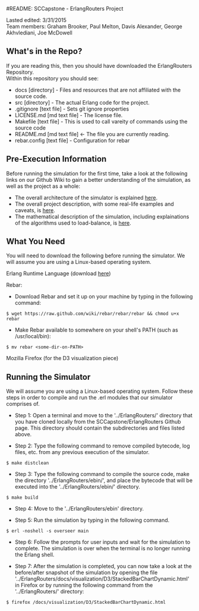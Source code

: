 #README: SCCapstone - ErlangRouters Project

Lasted edited: 3/31/2015  
Team members: Graham Brooker, Paul Melton, Davis Alexander, George Akhvlediani, Joe McDowell

## What's in the Repo?

If you are reading this, then you should have downloaded the ErlangRouters Repository.  
Within this repository you should see:  
* docs       [directory]       - Files and resources that are not affiliated with the source code.
* src        [directory]       - The actual Erlang code for the project.
* .gitignore [text file]    - Sets git ignore properties
* LICENSE.md [md text file] - The license file. 
* Makefile   [text file]    - This is used to call vareity of commands using the source code
* README.md  [md text file] <- The file you are currently reading.  
* rebar.config [text file]  - Configuration for rebar


## Pre-Execution Information
Before running the simulation for the first time, take a look at the following links on our Github Wiki to gain a better understanding of the simulation, as well as the project as a whole:
* The overall architecture of the simulator is explained [here](https://github.com/SCCapstone/ErlangRouters/wiki/Simulator-Architecture).
* The overall project description, with some real-life examples and caveats, is [here](https://github.com/SCCapstone/ErlangRouters/wiki/Project-Description).
* The mathematical description of the simulation, including explainations of the algorithms used to load-balance, is [here](https://www.overleaf.com/read/tqndznjvbtfk).


## What You Need
You will need to download the following before running the simulator. We will assume you are using a Linux-based operating system.

Erlang Runtime Language (download [here](http://erlang.org/download.html))

Rebar:
* Download Rebar and set it up on your machine by typing in the following command:
```
$ wget https://raw.github.com/wiki/rebar/rebar/rebar && chmod u+x rebar
```
* Make Rebar available to somewhere on your shell's PATH (such as /usr/local/bin):
```
$ mv rebar <some-dir-on-PATH>
```

Mozilla Firefox (for the D3 visualization piece)


## Running the Simulator
We will assume you are using a Linux-based operating system. Follow these steps in order to compile and run the .erl modules that our simulator comprises of.

* Step 1: Open a terminal and move to the '../ErlangRouters/' directory that you have cloned locally from the SCCapstone/ErlangRouters Github page. This directory should contain the subdirectories and files listed above.

* Step 2: Type the following command to remove compiled bytecode, log files, etc. from any previous execution of the simulator.
```
$ make distclean 
```

* Step 3: Type the following command to compile the source code, make the directory '../ErlangRouters/ebin/', and place the bytecode that will be executed into the '../ErlangRouters/ebin/' directory.
```
$ make build
```

* Step 4: Move to the '../ErlangRouters/ebin' directory.

* Step 5: Run the simulation by typing in the following command. 
```
$ erl -noshell -s overseer main
```

* Step 6: Follow the prompts for user inputs and wait for the simulation to complete. The simulation is over when the terminal is no longer running the Erlang shell.

* Step 7: After the simulation is completed, you can now take a look at the before/after snapshot of the simulation by opening the file '../ErlangRouters/docs/visualization/D3/StackedBarChartDynamic.html' in Firefox or by running the following command from the '../ErlangRouters/' directory:
```
$ firefox /docs/visualization/D3/StackedBarChartDynamic.html
```
